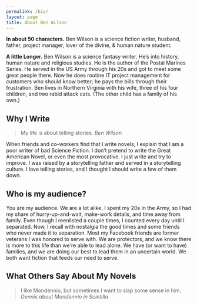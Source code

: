 ```yaml
---
permalink: /bio/
layout: page
title: About Ben Wilson
---
```


**In about 50 characters.** Ben Wilson is a science fiction writer, husband, father, project manager, lover of the divine, & human nature student.

**A little Longer.** Ben Wilson is a science fantasy writer. He’s into history, human nature and religious studies. He is the author of the Postal Marines Series. He served in the US Army through his 20s and got to meet some great people there. Now he does routine IT project management for customers who should know better; he pays the bills through their frustration. Ben lives in Northern Virginia with his wife, three of his four children, and two rabid attack cats. (The other child has a family of his own.)

## Why I Write

> My life is about telling stories.
> <cite>Ben Wilson</cite>

When friends and co-workers find that I write novels, I explain that I am a poor writer of bad Science Fiction. I don’t pretend to write the Great American Novel, or even the most provocative. I just write and try to improve. I was raised by a storytelling father and served in a storytelling culture. I love telling stories, and I thought I should write a few of them down.

## Who is my audience?

You are my audience. We are a lot alike. I spent my 20s in the Army, so I had my share of hurry-up-and-wait, make-work details, and time away from family. Even though I reenlisted a couple times, I counted every day until I separated. Now, I recall with nostalgia the good times and some friends who never made it to separation. Most my Facebook friends are former veterans I was honored to serve with. We are protectors, and we know there is more to this life than we're able to lead alone. We have (or want to have) families, and we are doing our best to lead them in an uncertain world. We both want fiction that feeds our need to serve.

## What Others Say About My Novels

> I like Mondennio, but sometimes I want to slap some sense in him.
> <cite>Dennis about Mondennio in Scintilla</cite>
